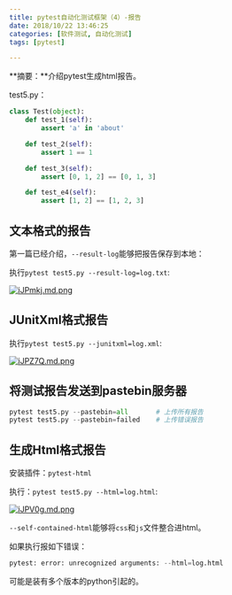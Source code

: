 ```yaml
---
title: pytest自动化测试框架（4）-报告
date: 2018/10/22 13:46:25
categories: [软件测试, 自动化测试]
tags: [pytest]

---
```


**摘要：**介绍pytest生成html报告。

<!-- more -->

test5.py：

```python
class Test(object):
    def test_1(self):
        assert 'a' in 'about'

    def test_2(self):
        assert 1 == 1

    def test_3(self):
        assert [0, 1, 2] == [0, 1, 3]

    def test_e4(self):
        assert [1, 2] == [1, 2, 3]
```

## 文本格式的报告

第一篇已经介绍，`--result-log`能够把报告保存到本地：

执行`pytest test5.py --result-log=log.txt`:

[![iJPmkj.md.png](http://img.qizhenjun.com/TIM截图20180929150209.png)](https://imgchr.com/i/iJPmkj)

## JUnitXml格式报告

执行`pytest test5.py --junitxml=log.xml`:

[![iJPZ7Q.md.png](http://img.qizhenjun.com/TIM截图20180929151032.png)](https://imgchr.com/i/iJPZ7Q)

## 将测试报告发送到pastebin服务器

```python
pytest test5.py --pastebin=all       # 上传所有报告
pytest test5.py --pastebin=failed    # 上传错误报告
```



## 生成Html格式报告

安装插件：`pytest-html`

执行：`pytest test5.py --html=log.html`:

[![iJPV0g.md.png](http://img.qizhenjun.com/TIM截图20180929154526.png)](https://imgchr.com/i/iJPV0g)

`--self-contained-html`能够将`css`和`js`文件整合进html。

如果执行报如下错误：

```python
pytest: error: unrecognized arguments: --html=log.html
```

可能是装有多个版本的python引起的。